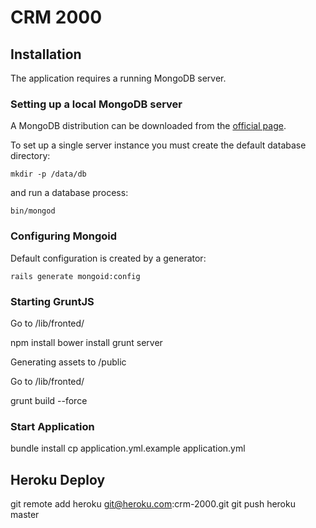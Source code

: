 CRM 2000
========

Installation
------------

The application requires a running MongoDB server.

### Setting up a local MongoDB server

A MongoDB distribution can be downloaded from the [official page](http://www.mongodb.org/downloads).

To set up a single server instance you must create the default database directory:

    mkdir -p /data/db

and run a database process:

    bin/mongod


### Configuring Mongoid

Default configuration is created by a generator:

    rails generate mongoid:config

### Starting GruntJS

  Go to /lib/fronted/

  npm install
  bower install
  grunt server

Generating assets to /public

  Go to /lib/fronted/

  grunt build --force
    
### Start Application
bundle install
cp application.yml.example application.yml

## Heroku Deploy
git remote add heroku git@heroku.com:crm-2000.git
git push heroku master
